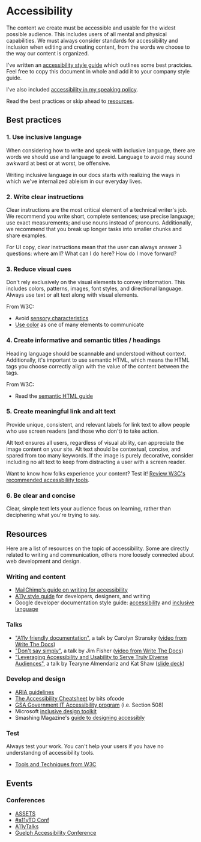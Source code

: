 # Accessibility

The content we create must be accessible and usable for the widest possible audience. This
includes users of all mental and physical capabilities. We must always consider standards for
accessibility and inclusion when editing and creating content, from the words we choose to
the way our content is organized.

I've written an [accessibility style guide](style.md) which outlines some best practcies.
Feel free to copy this document in whole and add it to your company style guide.

I've also included [accessibility in my speaking policy](https://heyawhite.com/speaking/#a11y).

Read the best practices or skip ahead to [resources](#resources).

## Best practices

### 1. Use inclusive language

When considering how to write and speak with inclusive language, there are words we should
use and language to avoid. Language to avoid may sound awkward at best or at worst, be
offensive.

Writing inclusive language in our docs starts with realizing the ways in which we've
internalized ableism in our everyday lives.

### 2. Write clear instructions 

Clear instructions are the most critical element of a technical writer's job. We recommend you
write short, complete sentences; use precise language; use exact measurements; and use nouns
instead of pronouns. Additionally, we recommend that you break up longer tasks into smaller
chunks and share examples.

For UI copy, clear instructions mean that the user can always answer 3 questions: where am I?
What can I do here? How do I move forward?

### 3. Reduce visual cues

Don't rely exclusively on the visual elements to convey information. This includes colors, patterns,
images, font styles, and directional language. Always use text or alt text along with visual elements. 

From W3C:

*  Avoid [sensory characteristics](https://www.w3.org/WAI/WCAG21/quickref/?versions=2.0&showtechniques=133#qr-content-structure-separation-understanding)
*  [Use color](https://www.w3.org/WAI/WCAG21/quickref/?versions=2.0&showtechniques=132%2C133%2C141#use-of-color)
   as one of many elements to communicate

### 4. Create informative and semantic titles / headings

Heading language should be scannable and understood without context. Additionally, it's important to
use semantic HTML, which means the HTML tags you choose correctly align with the value of the content
between the tags.

From W3C:

*  Read the [semantic HTML guide](https://www.w3schools.com/html/html5_semantic_elements.asp)

### 5. Create meaningful link and alt text

Provide unique, consistent, and relevant labels for link text to allow people who use screen readers
(and those who don't) to take action. 

Alt text ensures all users, regardless of visual ability, can appreciate the image content on your
site. Alt text should be contextual, concise, and spared from too many keywords. If the image is
purely decorative, consider including no alt text to keep from distracting a user with a screen reader.

Want to know how folks experience your content? Test it! [Review W3C's recommended accessbiliity
tools](https://www.w3.org/WAI/people-use-web/tools-techniques/).

### 6. Be clear and concise

Clear, simple text lets your audience focus on learning, rather than deciphering what you're trying
to say. 

## Resources

Here are a list of resources on the topic of accessibility. Some are directly related to writing and
communication, others more loosely connected about web development and design.

### Writing and content

- [MailChimp's guide on writing for accessibility](https://styleguide.mailchimp.com/writing-for-accessibility/)
- [A11y style guide](https://a11y-style-guide.com/style-guide/) for developers, designers, and writing
- Google developer documentation style guide:
  [accessibility](https://developers.google.com/style/accessibility) and
  [inclusive language](https://developers.google.com/style/inclusive-documentation)

### Talks
- ["A11y friendly documentation"](https://github.com/carolstran/tech-talks/blob/master/abstracts/a11y-friendly-docs.md),
  a talk by Carolyn Stransky ([video from Write The Docs](https://youtu.be/SLUJG625Si0))
- ["Don't say simply"](https://www.writethedocs.org/videos/prague/2018/don-t-say-simply-jim-fisher/),
  a talk by Jim Fisher ([video from Write The Docs](https://youtu.be/gsT2BBWBVmM))
- ["Leveraging Accessibility and Usability to Serve Truly Diverse Audiences"](https://a11ytalks.com/posts/2020-OCT),
  a talk by Tearyne Almendariz and Kat Shaw ([slide deck](https://docs.google.com/presentation/d/112kJTTyvv4P-AVFW8-3djoA6dwc_LfCv6iaZ9xeWTD0/))

### Develop and design

- [ARIA guidelines](https://developer.mozilla.org/en-US/docs/Web/Accessibility/ARIA)
- [The Accessibility Cheatsheet](https://bitsofco.de/the-accessibility-cheatsheet/) by bits ofcode
- [GSA Government IT Accessibility program](https://www.section508.gov/about-us) (i.e. Section 508)
- Microsoft [inclusive design toolkit](https://www.microsoft.com/design/inclusive/)
- Smashing Magazine's [guide to designing accessibly](https://www.smashingmagazine.com/2018/04/designing-accessibility-inclusion/)

### Test

Always test your work. You can't help your users if you have no understandng of accessibility tools.

- [Tools and Techniques from W3C](https://www.w3.org/WAI/people-use-web/tools-techniques/)

## Events

### Conferences

- [ASSETS](https://assets19.sigaccess.org/)
- [#a11yTO Conf](https://conf.a11yto.com/)
- [A11yTalks](https://a11ytalks.com/)
- [Guelph Accessibility Conference](https://opened.uoguelph.ca/accessibility-conference)
